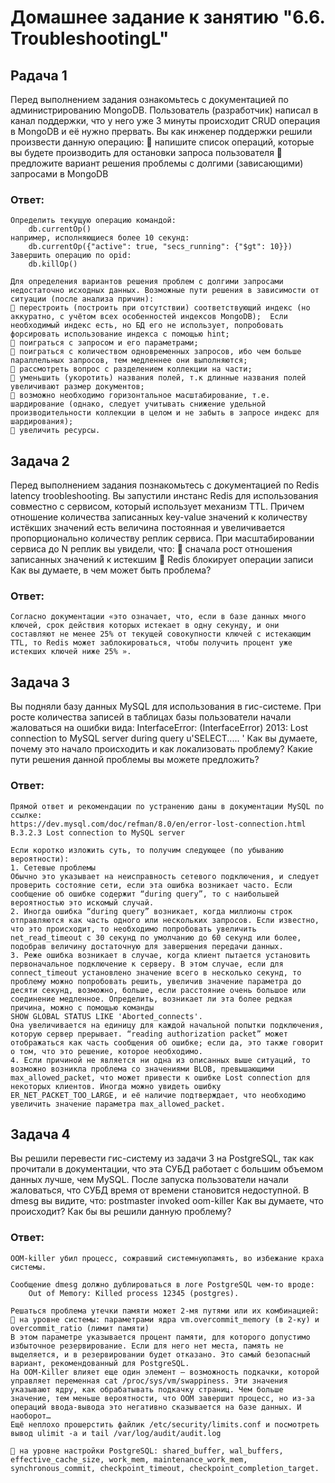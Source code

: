 # Домашнее задание к занятию "6.6. TroubleshootingL"


## Pадача 1
Перед выполнением задания ознакомьтесь с документацией по администрированию MongoDB.
Пользователь (разработчик) написал в канал поддержки, что у него уже 3 минуты происходит CRUD операция в MongoDB и её нужно прервать.
Вы как инженер поддержки решили произвести данную операцию:
 напишите список операций, которые вы будете производить для остановки запроса пользователя
 предложите вариант решения проблемы с долгими (зависающими) запросами в MongoDB

### Ответ:
```
Определить текущую операцию командой:
    db.currentOp()
например, исполняющиеся более 10 секунд:
    db.currentOp({"active": true, "secs_running": {"$gt": 10}})
Завершить операцию по opid:
    db.killOp()

Для определения вариантов решения проблем с долгими запросами недостаточно исходных данных. Возможные пути решения в зависимости от ситуации (после анализа причин):
 перестроить (построить при отсутствии) соответствующий индекс (но аккуратно, с учётом всех особенностей индексов MongoDB);  Если необходимый индекс есть, но БД его не использует, попробовать форсировать использование индекса с помощью hint;
 поиграться с запросом и его параметрами;
 поиграться с количеством одновременных запросов, ибо чем больше параллельных запросов, тем медленнее они выполняются;
 рассмотреть вопрос с разделением коллекции на части;
 уменьшить (укоротить) названия полей, т.к длинные названия полей увеличивают размер документов;
 возможно необходимо горизонтальное масштабирование, т.е. шардирование (однако, следует учитывать снижение удельной производительности коллекции в целом и не забыть в запросе индекс для шардирования);
 увеличить ресурсы.

```

## Задача 2
Перед выполнением задания познакомьтесь с документацией по Redis latency troobleshooting.
Вы запустили инстанс Redis для использования совместно с сервисом, который использует механизм TTL. Причем отношение количества записанных key-value значений к количеству истёкших значений есть величина постоянная и увеличивается пропорционально количеству реплик сервиса.
При масштабировании сервиса до N реплик вы увидели, что:
 сначала рост отношения записанных значений к истекшим
 Redis блокирует операции записи
Как вы думаете, в чем может быть проблема?


### Ответ:
```
Согласно документации «это означает, что, если в базе данных много ключей, срок действия которых истекает в одну секунду, и они составляют не менее 25% от текущей совокупности ключей с истекающим TTL, то Redis может заблокироваться, чтобы получить процент уже истекших ключей ниже 25% ».

```

## Задача 3
Вы подняли базу данных MySQL для использования в гис-системе. При росте количества записей в таблицах базы пользователи начали жаловаться на ошибки вида:
InterfaceError: (InterfaceError) 2013: Lost connection to MySQL server during query u'SELECT..... '
Как вы думаете, почему это начало происходить и как локализовать проблему?
Какие пути решения данной проблемы вы можете предложить?

### Ответ:
```
Прямой ответ и рекомендации по устранению даны в документации MySQL по ссылке:
https://dev.mysql.com/doc/refman/8.0/en/error-lost-connection.html
B.3.2.3 Lost connection to MySQL server

Если коротко изложить суть, то получим следующее (по убыванию вероятности):
1. Сетевые проблемы
Обычно это указывает на неисправность сетевого подключения, и следует проверить состояние сети, если эта ошибка возникает часто. Если сообщение об ошибке содержит “during query”, то с наибольшей вероятностью это искомый случай.
2. Иногда ошибка “during query” возникает, когда миллионы строк отправляются как часть одного или нескольких запросов. Если известно, что это происходит, то необходимо попробовать увеличить net_read_timeout с 30 секунд по умолчанию до 60 секунд или более, подобрав величину достаточную для завершения передачи данных.
3. Реже ошибка возникает в случае, когда клиент пытается установить первоначальное подключение к серверу. В этом случае, если для connect_timeout установлено значение всего в несколько секунд, то проблему можно попробовать решить, увеличив значение параметра до десяти секунд, возможно, больше, если расстояние очень большое или соединение медленное. Определить, возникает ли эта более редкая причина, можно с помощью команды 
SHOW GLOBAL STATUS LIKE 'Aborted_connects'. 
Она увеличивается на единицу для каждой начальной попытки подключения, которую сервер прерывает. “reading authorization packet” может отображаться как часть сообщения об ошибке; если да, это также говорит о том, что это решение, которое необходимо.
4. Если причиной не является ни одна из описанных выше ситуаций, то возможно возникла проблема со значениями BLOB, превышающими max_allowed_packet, что может привести к ошибке Lost connection для некоторых клиентов. Иногда можно увидеть ошибку ER_NET_PACKET_TOO_LARGE, и её наличие подтверждает, что необходимо увеличить значение параметра max_allowed_packet.

```

## Задача 4
Вы решили перевести гис-систему из задачи 3 на PostgreSQL, так как прочитали в документации, что эта СУБД работает с большим объемом данных лучше, чем MySQL.
После запуска пользователи начали жаловаться, что СУБД время от времени становится недоступной. В dmesg вы видите, что:
postmaster invoked oom-killer
Как вы думаете, что происходит?
Как бы вы решили данную проблему?

### Ответ:
```
OOM-killer убил процесс, сожравший системнуюпамять, во избежание краха системы.

Сообщение dmesg должно дублироваться в логе PostgreSQL чем-то вроде:
    Out of Memory: Killed process 12345 (postgres).

Решаться проблема утечки памяти может 2-мя путями или их комбинацией:
 на уровне системы: параметрами ядра vm.overcommit_memory (в 2-ку) и overcommit_ratio (лимит памяти)
В этом параметре указывается процент памяти, для которого допустимо избыточное резервирование. Если для него нет места, память не выделяется, и в резервировании будет отказано. Это самый безопасный вариант, рекомендованный для PostgreSQL. 
На OOM-Killer влияет еще один элемент — возможность подкачки, которой управляет переменная cat /proc/sys/vm/swappiness. Эти значения указывают ядру, как обрабатывать подкачку страниц. Чем больше значение, тем меньше вероятности, что OOM завершит процесс, но из-за операций ввода-вывода это негативно сказывается на базе данных. И наоборот…
Ещё неплохо прошерстить файлик /etc/security/limits.conf и посмотреть вывод ulimit -a и tail /var/log/audit/audit.log

 на уровне настройки PostgreSQL: shared_buffer, wal_buffers, effective_cache_size, work_mem, maintenance_work_mem, synchronous_commit, checkpoint_timeout, checkpoint_completion_target.

```




